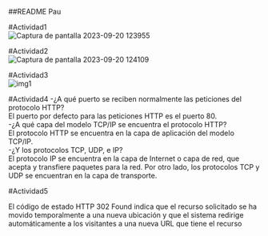 ##README Pau 

#Actividad1  
![Captura de pantalla 2023-09-20 123955](https://github.com/pauramon/despliegue-de-aplicaciones-web-Pau/assets/144775374/8d4189bf-95fc-42d0-8fee-ed26129161ad)


#Actividad2  
![Captura de pantalla 2023-09-20 124109](https://github.com/pauramon/despliegue-de-aplicaciones-web-Pau/assets/144775374/1628827f-2a8b-48b1-a9e9-cfe94a96275c)


#Actividad3  
![img1](https://github.com/pauramon/despliegue-de-aplicaciones-web-Pau/assets/144775374/60a24fd5-8f0b-4789-8558-d2bebf960f68)


#Actividad4
-¿A qué puerto se reciben normalmente las peticiones del protocolo HTTP?  
El puerto por defecto para las peticiones HTTP es el puerto 80.   
-¿A qué capa del modelo TCP/IP se encuentra el protocolo HTTP?  
El protocolo HTTP se encuentra en la capa de aplicación del modelo TCP/IP.  
-¿Y los protocolos TCP, UDP, e IP?  
El protocolo IP se encuentra en la capa de Internet o capa de red, que acepta y transfiere paquetes para la red. Por otro lado, los protocolos TCP y UDP se encuentran en la capa de transporte.  

#Actividad5

El código de estado HTTP 302 Found indica que el recurso solicitado se ha movido temporalmente a una nueva ubicación y que el sistema redirige automáticamente a los visitantes a una nueva URL que tiene el recurso  
